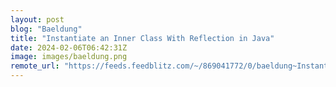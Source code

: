 ```yaml
---
layout: post
blog: "Baeldung"
title: "Instantiate an Inner Class With Reflection in Java"
date: 2024-02-06T06:42:31Z
image: images/baeldung.png
remote_url: "https://feeds.feedblitz.com/~/869041772/0/baeldung~Instantiate-an-Inner-Class-With-Reflection-in-Java"
---
```

